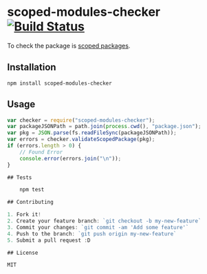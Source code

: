 # scoped-modules-checker [![Build Status](https://travis-ci.org/azu/scoped-modules-checker.svg?branch=master)](https://travis-ci.org/azu/scoped-modules-checker)

To check the package is [scoped packages](https://docs.npmjs.com/misc/scope "Scoped packages").

## Installation

    npm install scoped-modules-checker

## Usage

```js
var checker = require("scoped-modules-checker");
var packageJSONPath = path.join(process.cwd(), "package.json");
var pkg = JSON.parse(fs.readFileSync(packageJSONPath));
var errors = checker.validateScopedPackage(pkg);
if (errors.length > 0) {
    // Found Error
    console.error(errors.join("\n"));
}

## Tests

    npm test

## Contributing

1. Fork it!
2. Create your feature branch: `git checkout -b my-new-feature`
3. Commit your changes: `git commit -am 'Add some feature'`
4. Push to the branch: `git push origin my-new-feature`
5. Submit a pull request :D

## License

MIT